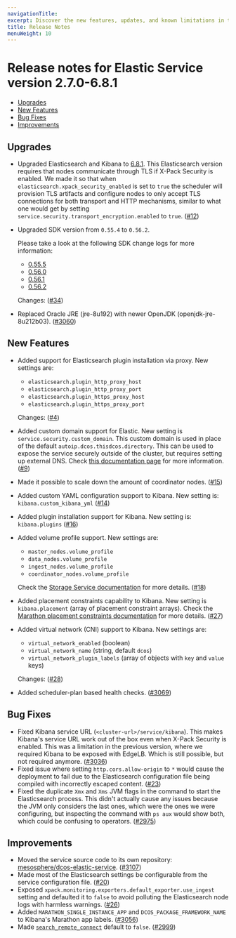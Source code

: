 ```yaml
---
navigationTitle:
excerpt: Discover the new features, updates, and known limitations in this release of the Elastic Service
title: Release Notes
menuWeight: 10
---
```


# Release notes for Elastic Service version 2.7.0-6.8.1

- [Upgrades](#orgdf76f77)
- [New Features](#orgce810fb)
- [Bug Fixes](#orgae15112)
- [Improvements](#org630a806)


<a id="orgdf76f77"></a>

## Upgrades

-   Upgraded Elasticsearch and Kibana to [6.8.1](https://www.elastic.co/guide/en/elasticsearch/reference/6.8/release-notes-6.8.1.html). This Elasticsearch version requires that nodes communicate through TLS if X-Pack Security is enabled. We made it so that when `elasticsearch.xpack_security_enabled` is set to `true` the scheduler will provision TLS artifacts and configure nodes to only accept TLS connections for both transport and HTTP mechanisms, similar to what one would get by setting `service.security.transport_encryption.enabled` to `true`. ([#12](https://github.com/mesosphere/dcos-elastic-service/pull/12))
-   Upgraded SDK version from `0.55.4` to `0.56.2`.

    Please take a look at the following SDK change logs for more information:

    -   [0.55.5](https://github.com/mesosphere/dcos-commons/releases/tag/0.55.5)
    -   [0.56.0](https://github.com/mesosphere/dcos-commons/releases/tag/0.56.0)
    -   [0.56.1](https://github.com/mesosphere/dcos-commons/releases/tag/0.56.1)
    -   [0.56.2](https://github.com/mesosphere/dcos-commons/releases/tag/0.56.2)

    Changes: ([#34](https://github.com/mesosphere/dcos-elastic-service/pull/34))
-   Replaced Oracle JRE (jre-8u192) with newer OpenJDK (openjdk-jre-8u212b03). ([#3060](https://github.com/mesosphere/dcos-commons/pull/3060))


<a id="orgce810fb"></a>

## New Features

-   Added support for Elasticsearch plugin installation via proxy. New settings are:

    -   `elasticsearch.plugin_http_proxy_host`
    -   `elasticsearch.plugin_http_proxy_port`
    -   `elasticsearch.plugin_https_proxy_host`
    -   `elasticsearch.plugin_https_proxy_port`

    Changes: ([#4](https://github.com/mesosphere/dcos-elastic-service/pull/4))
-   Added custom domain support for Elastic. New setting is `service.security.custom_domain`. This custom domain is used in place of the default `autoip.dcos.thisdcos.directory`. This can be used to expose the service securely outside of the cluster, but requires setting up external DNS. Check [this documentation page](https://mesosphere.github.io/dcos-commons/developer-guide/#externalizing-transport-encryption-and-security) for more information. ([#9](https://github.com/mesosphere/dcos-elastic-service/pull/9))
-   Made it possible to scale down the amount of coordinator nodes. ([#15](https://github.com/mesosphere/dcos-elastic-service/pull/15))
-   Added custom YAML configuration support to Kibana. New setting is: `kibana.custom_kibana_yml` ([#14](https://github.com/mesosphere/dcos-elastic-service/pull/14))
-   Added plugin installation support for Kibana. New setting is: `kibana.plugins` ([#16](https://github.com/mesosphere/dcos-elastic-service/pull/16))
-   Added volume profile support. New settings are:

    -   `master_nodes.volume_profile`
    -   `data_nodes.volume_profile`
    -   `ingest_nodes.volume_profile`
    -   `coordinator_nodes.volume_profile`

    Check the [Storage Service documentation](https://docs.d2iq.com/mesosphere/dcos/services/storage/1.0.0/) for more details. ([#18](https://github.com/mesosphere/dcos-elastic-service/pull/18))
-   Added placement constraints capability to Kibana. New setting is `kibana.placement` (array of placement constraint arrays). Check the [Marathon placement constraints documentation](https://mesosphere.github.io/marathon/docs/constraints.html) for more details. ([#27](https://github.com/mesosphere/dcos-elastic-service/pull/27))
-   Added virtual network (CNI) support to Kibana. New settings are:

    -   `virtual_network_enabled` (boolean)
    -   `virtual_network_name` (string, default `dcos`)
    -   `virtual_network_plugin_labels` (array of objects with `key` and `value` keys)

    Changes: ([#28](https://github.com/mesosphere/dcos-elastic-service/pull/28))
-   Added scheduler-plan based health checks. ([#3069](https://github.com/mesosphere/dcos-commons/pull/3069))


<a id="orgae15112"></a>

## Bug Fixes

-   Fixed Kibana service URL (`<cluster-url>/service/kibana`). This makes Kibana's service URL work out of the box even when X-Pack Security is enabled. This was a limitation in the previous version, where we required Kibana to be exposed with EdgeLB. Which is still possible, but not required anymore. ([#3036](https://github.com/mesosphere/dcos-commons/pull/3036))
-   Fixed issue where setting `http.cors.allow-origin` to `*` would cause the deployment to fail due to the Elasticsearch configuration file being compiled with incorrectly escaped content. ([#23](https://github.com/mesosphere/dcos-elastic-service/pull/23))
-   Fixed the duplicate `Xmx` and `Xms` JVM flags in the command to start the Elasticsearch process. This didn't actually cause any issues because the JVM only considers the last ones, which were the ones we were configuring, but inspecting the command with `ps aux` would show both, which could be confusing to operators. ([#2975](https://github.com/mesosphere/dcos-commons/pull/2975))


<a id="org630a806"></a>

## Improvements

-   Moved the service source code to its own repository: [mesosphere/dcos-elastic-service](https://github.com/mesosphere/dcos-elastic-service). ([#3107](https://github.com/mesosphere/dcos-commons/pull/3107))
-   Made most of the Elasticsearch settings be configurable from the service configuration file. ([#20](https://github.com/mesosphere/dcos-elastic-service/pull/20))
-   Exposed `xpack.monitoring.exporters.default_exporter.use_ingest` setting and defaulted it to `false` to avoid polluting the Elasticsearch node logs with harmless warnings. ([#26](https://github.com/mesosphere/dcos-elastic-service/pull/26))
-   Added `MARATHON_SINGLE_INSTANCE_APP` and `DCOS_PACKAGE_FRAMEWORK_NAME` to Kibana's Marathon app labels. ([#3056](https://github.com/mesosphere/dcos-commons/pull/3056))
-   Made [`search_remote_connect`](https://www.elastic.co/guide/en/elasticsearch/reference/6.0/modules-cross-cluster-search.html) default to `false`. ([#2999](https://github.com/mesosphere/dcos-commons/pull/2999))